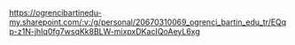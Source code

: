 https://ogrencibartinedu-my.sharepoint.com/:v:/g/personal/20670310069_ogrenci_bartin_edu_tr/EQqp-z1N-jhIq0fg7wsqKk8BLW-mixpxDKacIQoAeyL6xg